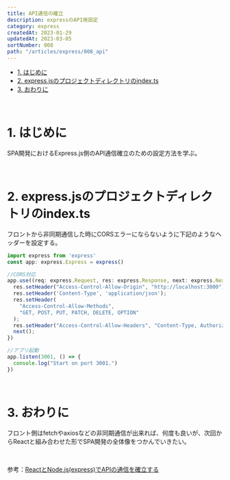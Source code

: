 ```yaml
---
title: API通信の確立
description: expressのAPI用設定
category: express
createdAt: 2023-01-29
updatedAt: 2023-03-05
sortNumber: 008
path: "/articles/express/008_api"
---
```


<nuxt-content-wrapper>

- [1. はじめに](#1-はじめに)
- [2. express.jsのプロジェクトディレクトリのindex.ts](#2-expressjsのプロジェクトディレクトリのindexts)
- [3. おわりに](#3-おわりに)

<br>

# 1. はじめに
SPA開発におけるExpress.js側のAPI通信確立のための設定方法を学ぶ。

<br>

# 2. express.jsのプロジェクトディレクトリのindex.ts
フロントから非同期通信した時にCORSエラーにならないように下記のようなヘッダーを設定する。

```js
import express from 'express'
const app: express.Express = express()

//CORS対応
app.use((req: express.Request, res: express.Response, next: express.NextFunction) => {
  res.setHeader("Access-Control-Allow-Origin", "http://localhost:3000");
  res.setHeader('Content-Type', 'application/json');
  res.setHeader(
    "Access-Control-Allow-Methods",
    "GET, POST, PUT, PATCH, DELETE, OPTION"
  );
  res.setHeader("Access-Control-Allow-Headers", "Content-Type, Authorization");
  next();
})

//アプリ起動
app.listen(3001, () => {
  console.log("Start on port 3001.")
})

```

<br>

# 3. おわりに
フロント側はfetchやaxiosなどの非同期通信が出来れば、何度も良いが、次回からReactと組み合わせた形でSPA開発の全体像をつかんでいきたい。

<br>

参考：[ReactとNode.js(express)でAPIの通信を確立する](https://qiita.com/demizoo/items/1fdf3896774f5292495c)

<br>

</nuxt-content-wrapper>
